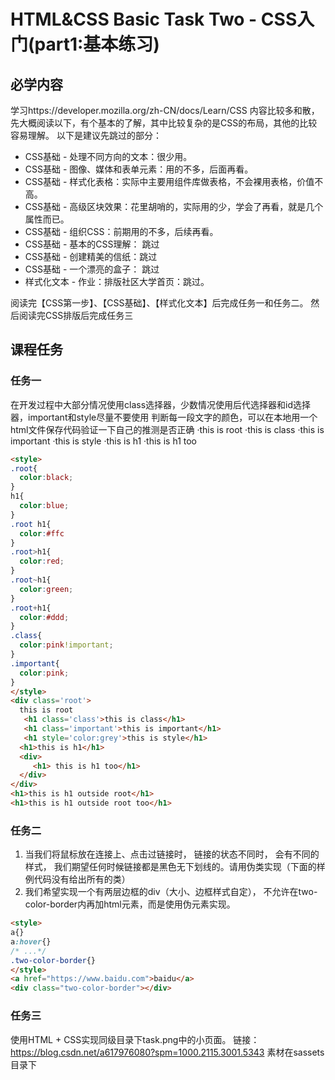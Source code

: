 # HTML&CSS Basic Task Two - CSS入门(part1:基本练习)
## 必学内容
学习https://developer.mozilla.org/zh-CN/docs/Learn/CSS
内容比较多和散，先大概阅读以下，有个基本的了解，其中比较复杂的是CSS的布局，其他的比较容易理解。
以下是建议先跳过的部分：
* CSS基础 - 处理不同方向的文本：很少用。
* CSS基础 - 图像、媒体和表单元素：用的不多，后面再看。
* CSS基础 - 样式化表格：实际中主要用组件库做表格，不会裸用表格，价值不高。
* CSS基础 - 高级区块效果：花里胡哨的，实际用的少，学会了再看，就是几个属性而已。
* CSS基础 - 组织CSS：前期用的不多，后续再看。
* CSS基础 - 基本的CSS理解： 跳过
* CSS基础 - 创建精美的信纸：跳过
* CSS基础 - 一个漂亮的盒子： 跳过
* 样式化文本 - 作业：排版社区大学首页：跳过。


阅读完【CSS第一步】、【CSS基础】、【样式化文本】后完成任务一和任务二。
然后阅读完CSS排版后完成任务三
## 课程任务
### 任务一
在开发过程中大部分情况使用class选择器，少数情况使用后代选择器和id选择器，important和style尽量不要使用
判断每一段文字的颜色，可以在本地用一个html文件保存代码验证一下自己的推测是否正确
·this is root
·this is class
·this is important
·this is style
·this is h1
·this is h1 too
```html
<style>
.root{
  color:black;
}
h1{
  color:blue;
}
.root h1{
  color:#ffc
}
.root>h1{
  color:red;
}
.root~h1{
  color:green;
}
.root+h1{
  color:#ddd;
}
.class{
  color:pink!important;
}
.important{
  color:pink;
}
</style>
<div class='root'> 
  this is root
   <h1 class='class'>this is class</h1>
   <h1 class='important'>this is important</h1>
   <h1 style='color:grey'>this is style</h1>
  <h1>this is h1</h1>
  <div>
     <h1> this is h1 too</h1>
  </div>
</div>
<h1>this is h1 outside root</h1>
<h1>this is h1 outside root too</h1>
```
### 任务二
1. 当我们将鼠标放在连接上、点击过链接时， 链接的状态不同时， 会有不同的样式， 我们期望任何时候链接都是黑色无下划线的。请用伪类实现（下面的样例代码没有给出所有的类）
2. 我们希望实现一个有两层边框的div（大小、边框样式自定）， 不允许在two-color-border内再加html元素，而是使用伪元素实现。
```html
<style>
a{}
a:hover{}
/* ...*/
.two-color-border{}
</style>
<a href="https://www.baidu.com">baidu</a>
<div class="two-color-border"></div>
```
### 任务三
使用HTML + CSS实现同级目录下task.png中的小页面。
链接： https://blog.csdn.net/a617976080?spm=1000.2115.3001.5343
素材在sassets目录下
